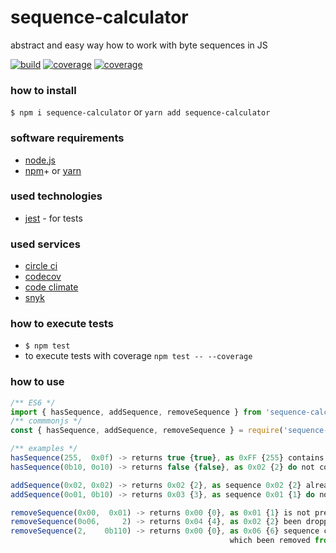 [ci.tests-master-badge]: https://circleci.com/gh/explore-node-js/node.js-bytes-calculator/tree/master.svg?style=svg
[ci.tests-master]: https://circleci.com/gh/explore-node-js/node.js-bytes-calculator/tree/master
[ci.coverage-master-badge]: https://codecov.io/gh/explore-node-js/node.js-bytes-calculator/branch/master/graph/badge.svg
[ci.coverage-master]: https://codecov.io/gh/explore-node-js/node.js-bytes-calculator
[npm.package-badge]: https://badge.fury.io/js/byte-sequence-calculator.svg
[npm.package]: https://www.npmjs.com/package/byte-sequence-calculator

# sequence-calculator

abstract and easy way how to work with byte sequences in JS

[![build][ci.tests-master-badge]][ci.tests-master]
[![coverage][ci.coverage-master-badge]][ci.coverage-master]
[![coverage][npm.package-badge]][npm.package]


### how to install

`$ npm i sequence-calculator` or `yarn add sequence-calculator`

### software requirements

* [node.js](https://nodejs.org/)
* [npm](https://www.npmjs.com/)+ or [yarn](https://yarnpkg.com/)

### used technologies

* [jest](https://facebook.github.io/jest/) - for tests

### used services

* [circle ci](https://circleci.com/dashboard)
* [codecov](https://codecov.io/)
* [code climate](https://codeclimate.com/)
* [snyk](https://snyk.io/)

### how to execute tests

* `$ npm test`
* to execute tests with coverage `npm test -- --coverage`

### how to use

```javascript
/** ES6 */
import { hasSequence, addSequence, removeSequence } from 'sequence-calculator';
/** commmonjs */
const { hasSequence, addSequence, removeSequence } = require('sequence-calculator');

/** examples */
hasSequence(255,  0x0f) -> returns true {true}, as 0xFF {255} contains 0xF {15}
hasSequence(0b10, 0o10) -> returns false {false}, as 0x02 {2} do not contains 0x08 {8}

addSequence(0x02, 0x02) -> returns 0x02 {2}, as sequence 0x02 {2} already contains 0x01 {2}
addSequence(0o01, 0b10) -> returns 0x03 {3}, as sequence 0x01 {1} do not contain 0x02 {2}

removeSequence(0x00,  0x01) -> returns 0x00 {0}, as 0x01 {1} is not present in 0x0 {0}
removeSequence(0o06,     2) -> returns 0x04 {4}, as 0x02 {2} been dropped 0x06 {6} sequence
removeSequence(2,    0b110) -> returns 0x00 {0}, as 0x06 {6} sequence contained 0x02 {2},
                                                 which been removed from origin 0x02
```
